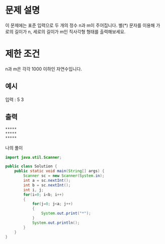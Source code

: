 # 문제 설명
이 문제에는 표준 입력으로 두 개의 정수 n과 m이 주어집니다.
별(*) 문자를 이용해 가로의 길이가 n, 세로의 길이가 m인 직사각형 형태를 출력해보세요.

# 제한 조건
n과 m은 각각 1000 이하인 자연수입니다.

## 예시
입력 : 5 3

## 출력
`*****`  
`*****`  
`*****`

나의 풀이
```java
import java.util.Scanner;

public class Solution {
    public static void main(String[] args) {
        Scanner sc = new Scanner(System.in);
        int a = sc.nextInt();
        int b = sc.nextInt();
        int i, j;
        for(i=0; i<b; i++)
        {
            for(j=0; j<a; j++)
            {
                System.out.print("*");
            }
            System.out.println();
        }
    }
}
```
